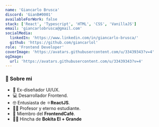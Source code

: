 ```yaml
---
name: 'Giancarlo Brusca'
discord: 'GianB#0001'
availableForWork: false
stack: ['React', 'Typescript', 'HTML', 'CSS', 'VanillaJS']
email: 'giancarlobrusca@gmail.com'
socialMedia:
  linkedIn: 'https://www.linkedin.com/in/giancarlo-brusca/'
  github: 'https://github.com/giancarlol'
role: 'Frontend Developer'
coverImage: 'https://avatars.githubusercontent.com/u/33439343?v=4'
ogImage:
  url: 'https://avatars.githubusercontent.com/u/33439343?v=4'
---
```


### 👋 Sobre mi

- 🎨 Ex-diseñador UI/UX.
- 💻 Desarrollador Frontend.
- 🤓 Entusiasta de ⚛**ReactJS**.
- 👨‍🏫 Profesor y eterno estudiante.
- 💚 Miembro del **FrontendCafé**.
- 💛💙 Hincha de **Bokita El + Grande**
